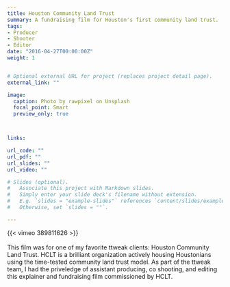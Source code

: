 ```yaml
---
title: Houston Community Land Trust
summary: A fundraising film for Houston's first community land trust.
tags:
- Producer
- Shooter
- Editor
date: "2016-04-27T00:00:00Z"
weight: 1


# Optional external URL for project (replaces project detail page).
external_link: ""

image:
  caption: Photo by rawpixel on Unsplash
  focal_point: Smart
  preview_only: true



links:

url_code: ""
url_pdf: ""
url_slides: ""
url_video: ""

# Slides (optional).
#   Associate this project with Markdown slides.
#   Simply enter your slide deck's filename without extension.
#   E.g. `slides = "example-slides"` references `content/slides/example-slides.md`.
#   Otherwise, set `slides = ""`.

---
```


{{< vimeo 389811626 >}}
<br>
<br>
This film was for one of my favorite ttweak clients: Houston Community Land Trust. HCLT is a brilliant organization actively housing Houstonians using the time-tested community land trust model. As part of the ttweak team, I had the priveledge of assistant producing, co shooting, and editing this explainer and fundraising film commissioned by HCLT.